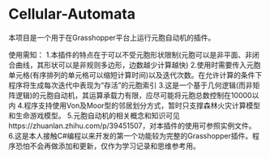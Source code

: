 # Cellular-Automata

本项目是一个用于在Grasshopper平台上运行元胞自动机的插件。

使用需知：
1.本插件的特点在于可以不受元胞形状限制(元胞可以是非平面、非闭合曲线，其形状可以是非规则多边形，边数越少计算越快)
2.使用时需要传入元胞单元格(有序排列的单元格可以缩短计算时间)以及迭代次数。在允许计算的条件下程序将生成每次迭代中表现为“存活”的元胞索引
3.这是一个基于几何逻辑(而非矩阵逻辑)的元胞自动机，其运算承载力有限，应尽可能将元胞总数控制在10000以内
4.程序支持使用Von及Moor型的邻居划分方式，暂时只支撑森林火灾计算模型和生命游戏模型。
5.元胞自动机的相关概念和知识可见https://zhuanlan.zhihu.com/p/39451507，对本插件的使用可参照实例文件。
6.这是本人接触C#编程以来开发的第一个功能较为完整的Grasshopper插件。程序恐怕不会再做添加和更新，仅作为学习记录和思维参考用。
